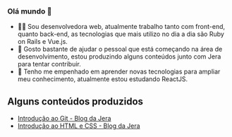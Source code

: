 ### Olá mundo 👋

- 👩‍💻 Sou desenvolvedora web, atualmente trabalho tanto com front-end, quanto back-end, as tecnologias que mais utilizo no dia a dia são Ruby on Rails e Vue.js. 
- 🧐 Gosto bastante de ajudar o pessoal que está começando na área de desenvolvimento, estou produzindo alguns conteúdos junto com Jera para tentar contribuir.
- 🌱 Tenho me empenhado em aprender novas tecnologias para ampliar meu conhecimento, atualmente estou estudando ReactJS. 


## Alguns conteúdos produzidos
- [Introdução ao Git - Blog da Jera](https://jera.com.br/blog/6620/desenvolvimento/guia-do-dev-iniciante-introducao-ao-git)
- [Introdução ao HTML e CSS - Blog da Jera](https://jera.com.br/blog/6824/guia-do-dev-iniciante/guia-do-dev-iniciante-introducao-ao-html-e-css)

